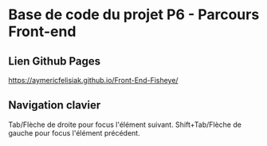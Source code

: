 # Base de code du projet P6 - Parcours Front-end

## Lien Github Pages

https://aymericfelisiak.github.io/Front-End-Fisheye/

## Navigation clavier

Tab/Flèche de droite pour focus l'élément suivant.
Shift+Tab/Flèche de gauche pour focus l'élément précédent.
